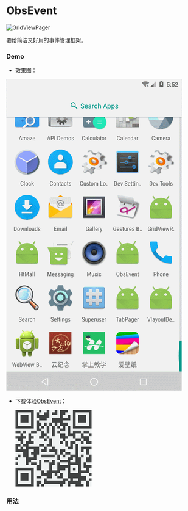 # ObsEvent
![GridViewPager](https://img.shields.io/badge/ObsEvent-1.0.0-brightgreen.svg)

要给简洁又好用的事件管理框架。

### Demo

* 效果图：

![效果图](./imgs/screenshot.gif)

* 下载体验[ObsEvent](https://fir.im/8vfc)：

  ![二维码](./imgs/download_qr.png)



### 用法

